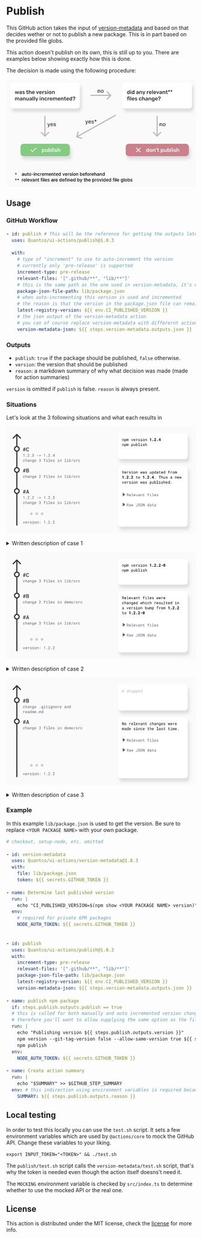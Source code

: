 # Publish

This GitHub action takes the input of [version-metadata](./version-metadata) and based on that decides wether or not to publish a new package.
This is in part based on the provided file globs.

This action doesn't publish on its own, this is still up to you.
There are examples below showing exactly how this is done.

The decision is made using the following procedure:

![Decision tree](images/decision-tree.svg)

## Usage

### GitHub Workflow

```yaml
- id: publish # This will be the reference for getting the outputs later on.
  uses: Quantco/ui-actions/publish@1.0.3

  with:
    # type of "increment" to use to auto-increment the version
    # currently only 'pre-release' is supported
    increment-type: pre-release
    relevant-files: '[".github/**", "lib/**"]'
    # this is the same path as the one used in version-metadata, it's only used to have a proper summary at the end, not essential to the execution flow of the action
    package-json-file-path: lib/package.json
    # when auto-incrementing this version is used and incremented
    # the reason is that the version in the package.json file can remain the same while a lot of versions are published and incrementing from the same starting point would result in collisions.
    latest-registry-version: ${{ env.CI_PUBLISHED_VERSION }}
    # the json output of the version-metadata action
    # you can of course replace version-metadata with differernt action but it needs to have the same data structure
    version-metadata-json: ${{ steps.version-metadata.outputs.json }}
```

### Outputs

- `publish`: `true` if the package should be published, `false` otherwise.
- `version`: the version that should be published
- `reason`: a markdown summary of why what decision was made (made for action summaries)

`version` is omitted if `publish` is false.
`reason` is always present.

### Situations

Let's look at the 3 following situations and what each results in

![case 1](images/case-1.svg)

<details>
  <summary>Written description of case 1</summary>
  Let's assume you just merged a pull request into main in which you did the following things:

  - commit A
    - increment version from `1.2.2` to `1.2.3`
    - change 3 files in `lib/src/`
  - commit B
    - change 2 files in `lib/src`
  - commit C
    - increment version from `1.2.3` to `1.2.4`
    - change 3 files in `lib/src/`

  Version in `lib/package.json` was updated from \`1.2.2\` to \`1.2.4\`.
  Thus a new version was published
</details>

![case 2](images/case-2.svg)

<details>
  <summary>Written description of case 2</summary>

  Let's assume you just merged a pull request into main in which you did the following things:

  - commit A
    - change 3 files in `lib/src`
  - commit B
    - change 2 files in `demo/src`
  - commit C
    - change 3 files in `lib/src/`

  Relevant files were changed which resulted in a version bump from \`1.2.2\` to \`1.2.2-0\`
</details>

![case 3](images/case-3.svg)

<details>
  <summary>Written description of case 3</summary>
  
  Let's assume you just merged a pull request into main in which you did the following things:

  - commit A
    - change 3 files in `demo/src`
  - commit B
    - change `.gitignore` and `readme.md`

  No relevant changes were made since the last time.
</details>

### Example

In this example `lib/package.json` is used to get the version.
Be sure to replace `<YOUR PACKAGE NAME>` with your own package.

```yaml
# checkout, setup-node, etc. omitted

- id: version-metadata
  uses: Quantco/ui-actions/version-metadata@1.0.3
  with:
    file: lib/package.json
    token: ${{ secrets.GITHUB_TOKEN }}

- name: Determine last published version
  run: |
    echo "CI_PUBLISHED_VERSION=$(npm show <YOUR PACKAGE NAME> version)" >> $GITHUB_ENV
  env:
    # required for private GPR packages
    NODE_AUTH_TOKEN: ${{ secrets.GITHUB_TOKEN }}

  
- id: publish
  uses: Quantco/ui-actions/publish@1.0.3
  with:
    increment-type: pre-release
    relevant-files: '[".github/**", "lib/**"]'
    package-json-file-path: lib/package.json
    latest-registry-version: ${{ env.CI_PUBLISHED_VERSION }}
    version-metadata-json: ${{ steps.version-metadata.outputs.json }}

- name: publish npm package
  if: steps.publish.outputs.publish == true
  # this is called for both manually and auto incremented version changes
  # therefore you'll want to allow supplying the same option as the file already contains (--allow-same-version true)
  run: |
    echo "Publishing version ${{ steps.publish.outputs.version }}"
    npm version --git-tag-version false --allow-same-version true ${{ steps.publish.outputs.version }}
    npm publish
  env:
    NODE_AUTH_TOKEN: ${{ secrets.GITHUB_TOKEN }}

- name: Create action summary
  run: |
    echo "$SUMMARY" >> $GITHUB_STEP_SUMMARY
  env: # this indirection using environment variables is required because shells and backticks don't play nice together (string interpolation)
    SUMMARY: ${{ steps.publish.outputs.reason }}
```

## Local testing

In order to test this locally you can use the `test.sh` script.
It sets a few environment variables which are used by `@actions/core` to mock the GitHub API.
Change these variables to your liking.

```
export INPUT_TOKEN="<TOKEN>" && ./test.sh
```

The `publish/test.sh` script calls the `version-metadata/test.sh` script, that's why the token is needed even though the action itself doesns't need it.

The `MOCKING` environment variable is checked by `src/index.ts` to determine whether to use the mocked API or the real one.

## License

This action is distributed under the MIT license, check the [license](LICENSE) for more info.
